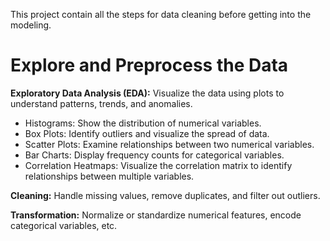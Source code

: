 
This project contain all the steps for data cleaning before getting into the modeling.
# Explore and Preprocess the Data

  
**Exploratory Data Analysis (EDA):** Visualize the data using plots to understand patterns, trends, and anomalies.

- Histograms: Show the distribution of numerical variables.
- Box Plots: Identify outliers and visualize the spread of data.
- Scatter Plots: Examine relationships between two numerical variables.
- Bar Charts: Display frequency counts for categorical variables.
- Correlation Heatmaps: Visualize the correlation matrix to identify relationships between multiple variables.

**Cleaning:** Handle missing values, remove duplicates, and filter out outliers.

**Transformation:** Normalize or standardize numerical features, encode categorical variables, etc.


